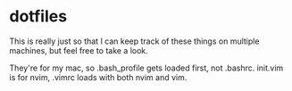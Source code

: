 # dotfiles

This is really just so that I can keep track of these things on multiple machines, but feel free to take a look.

They're for my mac, so .bash_profile gets loaded first, not .bashrc.
init.vim is for nvim, .vimrc loads with both nvim and vim.
